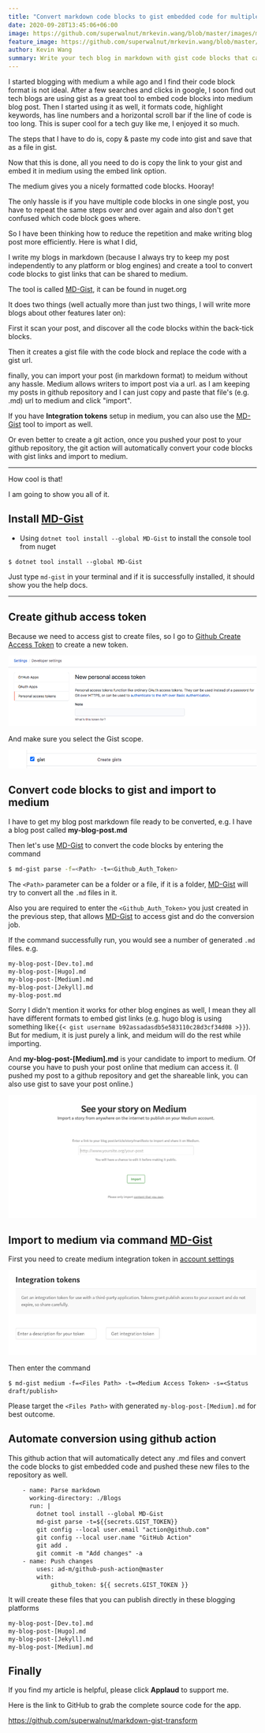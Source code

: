 ```yaml
---
title: "Convert markdown code blocks to gist embedded code for multiple blogging platforms"
date: 2020-09-28T13:45:06+06:00
image: https://github.com/superwalnut/mrkevin.wang/blob/master/images/md-gist.png
feature_image: https://github.com/superwalnut/mrkevin.wang/blob/master/images/md-gist-feature.png
author: Kevin Wang
summary: Write your tech blog in markdown with gist code blocks that can be published in medium.
---
```


I started blogging with medium a while ago and I find their code block format is not ideal. After a few searches and clicks in google, I soon find out tech blogs are using gist as a great tool to embed code blocks into medium blog post. Then I started using it as well, it formats code, highlight keywords, has line numbers and a horizontal scroll bar if the line of code is too long. This is super cool for a tech guy like me, I enjoyed it so much. 

The steps that I have to do is, copy & paste my code into gist and save that as a file in gist. 

Now that this is done, all you need to do is copy the link to your gist and embed it in medium using the embed link option.

The medium gives you a nicely formatted code blocks. Hooray!

The only hassle is if you have multiple code blocks in one single post, you have to repeat the same steps over and over again and also don't get confused which code block goes where.

So I have been thinking how to reduce the repetition and make writing blog post more efficiently. Here is what I did,

I write my blogs in markdown (because I always try to keep my post independently to any platform or blog engines) and create a tool to convert code blocks to gist links that can be shared to medium.

The tool is called [MD-Gist](https://www.nuget.org/packages/MD-Gist/), it can be found in nuget.org

It does two things (well actually more than just two things, I will write more blogs about other features later on):

First it scan your post, and discover all the code blocks within the back-tick blocks.

Then it creates a gist file with the code block and replace the code with a gist url.

finally, you can import your post (in markdown format) to meidum without any hassle. Medium allows writers to import post via a url. as I am keeping my posts in github repository and I can just copy and paste that file's (e.g. <MyPost>.md) url to medium and click "import".

If you have **Integration tokens** setup in medium, you can also use the [MD-Gist](https://www.nuget.org/packages/MD-Gist/) tool to import as well. 

Or even better to create a git action, once you pushed your post to your github repository, the git action will automatically convert your code blocks with gist links and import to medium. 

---

How cool is that! 

I am going to show you all of it.

## Install [MD-Gist](https://www.nuget.org/packages/MD-Gist/)

- Using `dotnet tool install --global MD-Gist` to install the console tool from nuget 

``` shell
$ dotnet tool install --global MD-Gist
```

Just type `md-gist` in your terminal and if it is successfully installed, it should show you the help docs. 

---

## Create github access token

Because we need to access gist to create files, so I go to [Github Create Access Token](https://github.com/settings/tokens/new) to create a new token.

![Github Access Token](https://github.com/superwalnut/mrkevin.wang/blob/master/images/github-access-token.png)

And make sure you select the Gist scope.

![Gist Scope](https://github.com/superwalnut/mrkevin.wang/blob/master/images/gist-scope.png)

## Convert code blocks to gist and import to medium

I have to get my blog post markdown file ready to be converted, e.g. I have a blog post called **my-blog-post.md**

Then let's use [MD-Gist](https://www.nuget.org/packages/MD-Gist/) to convert the code blocks by entering the command

``` bash
$ md-gist parse -f=<Path> -t=<Github_Auth_Token>
```

The `<Path>` parameter can be a folder or a file, if it is a folder, [MD-Gist](https://www.nuget.org/packages/MD-Gist/) will try to convert all the `.md` files in it.

Also you are required to enter the `<Github_Auth_Token>` you just created in the previous step, that allows [MD-Gist](https://www.nuget.org/packages/MD-Gist/) to access gist and do the conversion job.

If the command successfully run, you would see a number of generated `.md` files. e.g.

```
my-blog-post-[Dev.to].md
my-blog-post-[Hugo].md
my-blog-post-[Medium].md
my-blog-post-[Jekyll].md
my-blog-post.md
```

Sorry I didn't mention it works for other blog engines as well, I mean they all have different formats to embed gist links (e.g. hugo blog is using something like`{{< gist username b92assadasdb5e583110c28d3cf34d08 >}}`). But for medium, it is just purely a link, and meidum will do the rest while importing.

And **my-blog-post-[Medium].md** is your candidate to import to medium. Of course you have to push your post online that medium can access it. (I pushed my post to a github repository and get the shareable link, you can also use gist to save your post online.)

![Medium import](https://github.com/superwalnut/mrkevin.wang/blob/master/images/medium-import.png)


## Import to medium via command [MD-Gist](https://www.nuget.org/packages/MD-Gist/)

First you need to create medium integration token in [account settings](https://medium.com/me/settings)

![Medium Integration Token](https://github.com/superwalnut/mrkevin.wang/blob/master/images/medium-token.png)

Then enter the command

```
$ md-gist medium -f=<Files Path> -t=<Medium Access Token> -s=<Status draft/publish>
```
Please target the `<Files Path>` with generated `my-blog-post-[Medium].md` for best outcome.

## Automate conversion using github action

This github action that will automatically detect any .md files and convert the code blocks to gist embedded code and pushed these new files to the repository as well.

```
    - name: Parse markdown
      working-directory: ./Blogs
      run: | 
        dotnet tool install --global MD-Gist
        md-gist parse -t=${{secrets.GIST_TOKEN}}        
        git config --local user.email "action@github.com"
        git config --local user.name "GitHub Action"
        git add .
        git commit -m "Add changes" -a
    - name: Push changes
        uses: ad-m/github-push-action@master
        with:
            github_token: ${{ secrets.GIST_TOKEN }}
```

It will create these files that you can publish directly in these blogging platforms

```
my-blog-post-[Dev.to].md
my-blog-post-[Hugo].md
my-blog-post-[Jekyll].md
my-blog-post-[Medium].md
```

## Finally

If you find my article is helpful, please click **Applaud** to support me.

Here is the link to GitHub to grab the complete source code for the app.

https://github.com/superwalnut/markdown-gist-transform